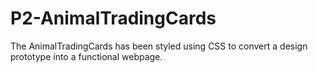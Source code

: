 # P2-AnimalTradingCards

The AnimalTradingCards has been styled using CSS to convert a design prototype into a functional webpage.
